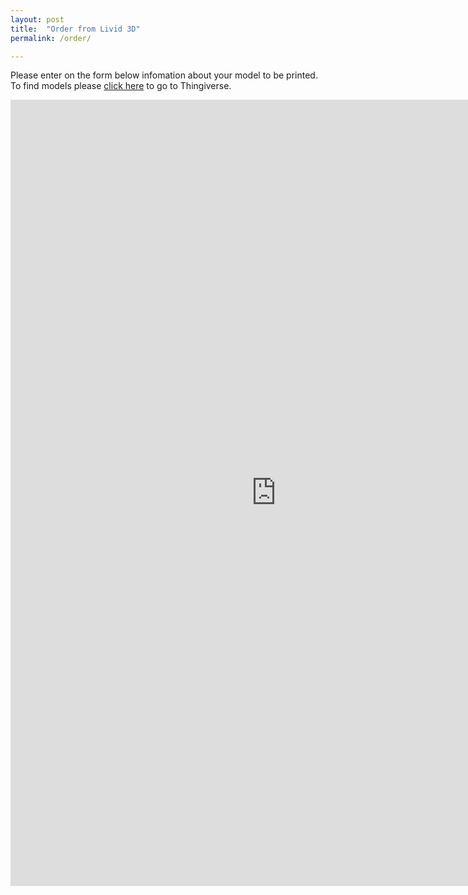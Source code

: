 ```yaml
---
layout: post
title:  "Order from Livid 3D"
permalink: /order/

---
```


Please enter on the form below infomation about your model to be printed. To find models please [click here]([https://www.thingiverse.com) to go to Thingiverse.


<iframe src="https://docs.google.com/forms/d/e/1FAIpQLSdneFClzUOFEGXWIi7c9d5PgFtmECS4_zjhDzhT-wowhS7HHw/viewform?embedded=true" width="850" height="1258" frameborder="0" marginheight="0" marginwidth="0">Loading...</iframe>



